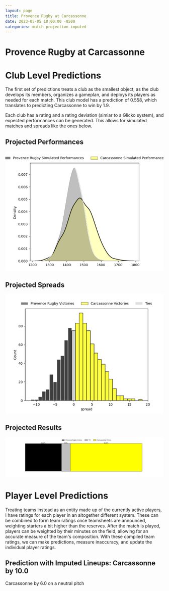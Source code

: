 ```yaml
---  
layout: page  
title: Provence Rugby at Carcassonne  
date: 2023-05-05 18:00:00 -0500  
categories: match projection imputed  
---
```

# Provence Rugby at Carcassonne

# Club Level Predictions


The first set of predictions treats a club as the smallest object, as the club develops its members, organizes a gameplan, and deploys its players as needed for each match. This club model has a prediction of 0.558, which translates to predicting Carcassonne to win by 1.9.

Each club has a rating and a rating deviation (simiar to a Glicko system), and expected performances can be generated. This allows for simulated matches and spreads like the ones below.
## Projected Performances


![Projected Performances](plots/performances_2023-05-05-Carcassonne-ProvenceRugby.png)
## Projected Spreads


![Projected Spreads](plots/spreads_2023-05-05-Carcassonne-ProvenceRugby.png)
## Projected Results


![Projected Results](plots/resultbar_2023-05-05-Carcassonne-ProvenceRugby.png)
# Player Level Predictions


Treating teams instead as an entity made up of the currently active players, I have ratings for each player in an altogether different system. These can be combined to form team ratings once teamsheets are announced, weighting starters a bit higher than the reserves. After the match is played, players can be weighted by their minutes on the field, allowing for an accurate measure of the team's composition. With these compiled team ratings, we can make predictions, measure inaccuracy, and update the individual player ratings.
## Prediction with Imputed Lineups: Carcassonne by 10.0


Carcassonne by 6.0 on a neutral pitch

